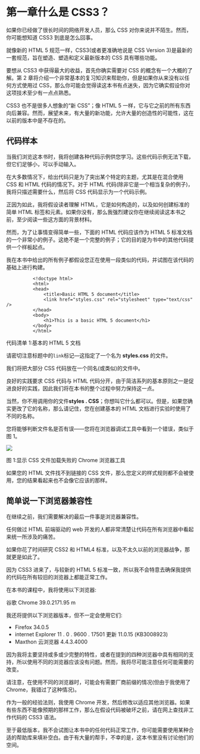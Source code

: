 # 第一章什么是 CSS3？

如果你已经做了很长时间的网络开发人员，那么 CSS 对你来说并不陌生。然而，你可能想知道 CSS3 到底是怎么回事。

就像新的 HTML 5 规范一样，CSS3(或者更准确地说是 CSS Version 3)是最新的一套规范，旨在塑造、塑造和定义最新版本的 CSS 具有哪些功能。

要想从 CSS3 中获得最大的收益，首先你确实需要对 CSS 的概念有一个大概的了解。第 2 章将介绍一个非常基本的复习知识来帮助你，但是如果你从来没有以任何方式使用过 CSS，那么你可能会觉得读这本书有点迷失，因为它确实假设你对这项技术至少有一点点熟悉。

CSS3 也不是很多人想象的“新 CSS”；像 HTML 5 一样，它与它之前的所有东西向后兼容。然而，展望未来，有大量的新功能，允许大量的创造性的可能性，这在以前的版本中是不存在的。

## 代码样本

当我们浏览这本书时，我将创建各种代码示例供您学习。这些代码示例无法下载，但它们足够小，可以手动输入。

在大多数情况下，给出代码只是为了突出某个特定的主题，尤其是在混合使用 CSS 和 HTML 代码的情况下。对于 HTML 代码(除非它是一个相当复杂的例子)，我将只描述需要什么，然后将 CSS 代码显示为一个代码示例。

正因为如此，我将假设读者理解 HTML，它是如何构造的，以及如何创建标准的简单 HTML 标签和元素。如果你没有，那么我强烈建议你在继续阅读这本书之前，至少阅读一些这方面的背景材料。

然而，为了让事情变得简单一些，下面的 HTML 代码应该作为 HTML 5 标准文档的一个非常小的例子。这绝不是一个完整的例子；它的目的是为书中的其他代码提供一个样板起点。

我在本书中给出的所有例子都假设您正在使用一段类似的代码，并试图在该代码的基础上进行构建。

```
          <!doctype html>
          <html>
          <head>
              <title>Basic HTML 5 document</title>
              <link href="styles.css" rel="stylesheet" type="text/css" />
          </head>
          <body>
              <h1>This is a basic HTML 5 document</h1>
          </body>
          </html>

```

代码清单 1:基本的 HTML 5 文档

请密切注意标题中的`link`标记—这指定了一个名为 **styles.css** 的文件。

我们将把大部分 CSS 代码放在一个同名(或类似)的文件中。

良好的实践要求 CSS 代码与 HTML 代码分开，由于简洁系列的基本原则之一是促进良好的实践，因此我们将在本书的整个过程中努力保持这一点。

当然，你不用调用你的文件**styles . CSS**；你想叫它什么都可以。但是，如果您确实更改了它的名称，那么请记住，您在创建基本的 HTML 文档进行实验时使用了不同的名称。

您将能够判断文件名是否有误——您将在浏览器调试工具中看到一个错误，类似于图 1。

![](../Images/image001.jpg)

图 1:显示 CSS 文件加载失败的 Chrome 浏览器工具

如果您的 HTML 文件找不到链接的 CSS 文件，那么您定义的样式规则都不会被使用，您的结果看起来也不会像它应该的那样。

## 简单说一下浏览器兼容性

在继续之前，我们需要解决的最后一件事是浏览器兼容性。

任何做过 HTML 前端驱动的 web 开发的人都非常清楚让代码在所有浏览器中看起来统一所涉及的痛苦。

如果你花了时间研究 CSS2 和 HTML4 标准，以及不太久以前的浏览器战争，那就更是如此了。

因为 CSS3 进来了，与较新的 HTML 5 标准一致，所以我不会特意去确保我提供的代码在所有较旧的浏览器上都能正常工作。

在本书的课程中，我将使用以下浏览器:

谷歌 Chrome 39.0.2171.95 m

我还将提供以下浏览器版本，但不一定会使用它们:

*   Firefox 34.0.5
*   internet Explorer 11 . 0 . 9600 . 17501 更新 11.0.15 (KB3008923)
*   Maxthon 云浏览器 4.4.3.4000

因为我将主要坚持或多或少完整的特性，或者在提到的四种浏览器中具有相同的支持，所以使用不同的浏览器应该没有问题。然而，我将尽可能注意任何可能需要的改变。

请注意，在使用不同的浏览器时，可能会有需要厂商前缀的情况(但由于我使用了 Chrome，我错过了这种情况)。

作为一般的经验法则，我使用 Chrome 开发，然后修改以适应其他浏览器。如果有些东西不能像预期的那样工作，那么在假设代码被破坏之前，请在网上查找非工作代码的 CSS3 语法。

至于最低版本，我不会试图让本书中的任何代码正常工作，你可能需要使用某种合适的帮助库来填补空白。由于有大量的帮手，不幸的是，这本书里没有讨论他们的空间。